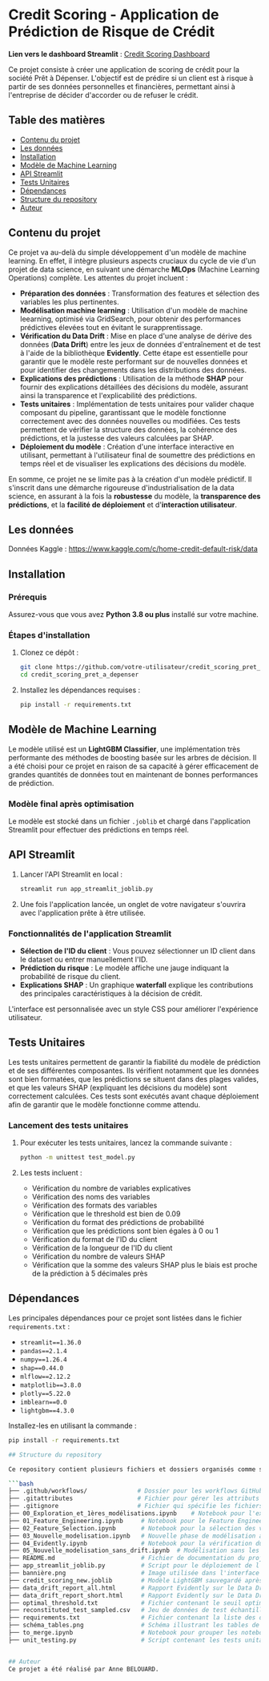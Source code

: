 # Credit Scoring - Application de Prédiction de Risque de Crédit

**Lien vers le dashboard Streamlit** : [Credit Scoring Dashboard](https://dabele44-credit-scoring-pret-a-depe-app-streamlit-joblib-yq1wpc.streamlit.app/)

Ce projet consiste à créer une application de scoring de crédit pour la société Prêt à Dépenser. L'objectif est de prédire si un client est à risque à partir de ses données personnelles et financières, permettant ainsi à l'entreprise de décider d'accorder ou de refuser le crédit. 

## Table des matières

- [Contenu du projet](#contenu-du-projet)
- [Les données](#les-donnees)
- [Installation](#installation)
- [Modèle de Machine Learning](#modèle-de-machine-learning)
- [API Streamlit](#api-streamlit)
- [Tests Unitaires](#tests-unitaires)
- [Dépendances](#dépendances)
- [Structure du repository](#structure-du-repository)
- [Auteur](#auteur)

## Contenu du projet

Ce projet va au-delà du simple développement d'un modèle de machine learning. En effet, il intègre plusieurs aspects cruciaux du cycle de vie d'un projet de data science, en suivant une démarche **MLOps** (Machine Learning Operations) complète. Les attentes du projet incluent :

- **Préparation des données** : Transformation des features et sélection des variables les plus pertinentes.
- **Modélisation machine learning** : Utilisation d'un modèle de machine leearning, optimisé via GridSearch, pour obtenir des performances prédictives élevées tout en évitant le surapprentissage.
- **Vérification du Data Drift** : Mise en place d'une analyse de dérive des données (**Data Drift**) entre les jeux de données d'entraînement et de test à l'aide de la bibliothèque **Evidently**. Cette étape est essentielle pour garantir que le modèle reste performant sur de nouvelles données et pour identifier des changements dans les distributions des données.
- **Explications des prédictions** : Utilisation de la méthode **SHAP** pour fournir des explications détaillées des décisions du modèle, assurant ainsi la transparence et l'explicabilité des prédictions.
- **Tests unitaires** : Implémentation de tests unitaires pour valider chaque composant du pipeline, garantissant que le modèle fonctionne correctement avec des données nouvelles ou modifiées. Ces tests permettent de vérifier la structure des données, la cohérence des prédictions, et la justesse des valeurs calculées par SHAP.
- **Déploiement du modèle** : Création d'une interface interactive en utilisant, permettant à l'utilisateur final de soumettre des prédictions en temps réel et de visualiser les explications des décisions du modèle.

En somme, ce projet ne se limite pas à la création d'un modèle prédictif. Il s'inscrit dans une démarche rigoureuse d'industrialisation de la data science, en assurant à la fois la **robustesse** du modèle, la **transparence des prédictions**, et la **facilité de déploiement** et d'**interaction utilisateur**.

## Les données

Données Kaggle : https://www.kaggle.com/c/home-credit-default-risk/data

## Installation

### Prérequis

Assurez-vous que vous avez **Python 3.8 ou plus** installé sur votre machine.

### Étapes d'installation

1. Clonez ce dépôt :
    ```bash
    git clone https://github.com/votre-utilisateur/credit_scoring_pret_a_depenser.git
    cd credit_scoring_pret_a_depenser
    ```

2. Installez les dépendances requises :
    ```bash
    pip install -r requirements.txt
    ```
    
## Modèle de Machine Learning

Le modèle utilisé est un **LightGBM Classifier**, une implémentation très performante des méthodes de boosting basée sur les arbres de décision. Il a été choisi pour ce projet en raison de sa capacité à gérer efficacement de grandes quantités de données tout en maintenant de bonnes performances de prédiction. 

### Modèle final après optimisation

Le modèle est stocké dans un fichier `.joblib` et chargé dans l'application Streamlit pour effectuer des prédictions en temps réel.

## API Streamlit

1. Lancer l'API Streamlit en local :
    ```bash
    streamlit run app_streamlit_joblib.py
    ```

2. Une fois l'application lancée, un onglet de votre navigateur s'ouvrira avec l'application prête à être utilisée. 
   
### Fonctionnalités de l'application Streamlit

- **Sélection de l'ID du client** : Vous pouvez sélectionner un ID client dans le dataset ou entrer manuellement l'ID.
- **Prédiction du risque** : Le modèle affiche une jauge indiquant la probabilité de risque du client.
- **Explications SHAP** : Un graphique **waterfall** explique les contributions des principales caractéristiques à la décision de crédit.

L'interface est personnalisée avec un style CSS pour améliorer l'expérience utilisateur.


## Tests Unitaires

Les tests unitaires permettent de garantir la fiabilité du modèle de prédiction et de ses différentes composantes. Ils vérifient notamment que les données sont bien formatées, que les prédictions se situent dans des plages valides, et que les valeurs SHAP (expliquant les décisions du modèle) sont correctement calculées. Ces tests sont exécutés avant chaque déploiement afin de garantir que le modèle fonctionne comme attendu.

### Lancement des tests unitaires

1. Pour exécuter les tests unitaires, lancez la commande suivante :
    ```bash
    python -m unittest test_model.py
    ```

2. Les tests incluent :
    - Vérification du nombre de variables explicatives
    - Vérification des noms des variables
    - Vérification des formats des variables
    - Vérification que le threshold est bien de 0.09
    - Vérification du format des prédictions de probabilité
    - Vérification que les prédictions sont bien égales à 0 ou 1
    - Vérification du format de l'ID du client
    - Vérification de la longueur de l'ID du client
    - Vérification du nombre de valeurs SHAP
    - Vérification que la somme des valeurs SHAP plus le biais est proche de la prédiction à 5 décimales près


## Dépendances

Les principales dépendances pour ce projet sont listées dans le fichier `requirements.txt` :

- `streamlit==1.36.0`
- `pandas==2.1.4`
- `numpy==1.26.4`
- `shap==0.44.0`
- `mlflow==2.12.2`
- `matplotlib==3.8.0`
- `plotly==5.22.0`
- `imblearn==0.0`
- `lightgbm==4.3.0`

Installez-les en utilisant la commande :
```bash
pip install -r requirements.txt

## Structure du repository

Ce repository contient plusieurs fichiers et dossiers organisés comme suit :

```bash
├── .github/workflows/              # Dossier pour les workflows GitHub Actions (CI/CD)
├── .gitattributes                  # Fichier pour gérer les attributs spécifiques à Git (fin de ligne, etc.)
├── .gitignore                      # Fichier qui spécifie les fichiers à ignorer par Git
├── 00_Exploration_et_1ères_modélisations.ipynb    # Notebook pour l'exploration des données et les premières modélisations
├── 01_Feature_Engineering.ipynb     # Notebook pour le Feature Engineering (création et transformation des variables)
├── 02_Feature_Selection.ipynb       # Notebook pour la sélection des variables pertinentes
├── 03_Nouvelle_modelisation.ipynb   # Nouvelle phase de modélisation avec optimisation
├── 04_Evidently.ipynb               # Notebook pour la vérification du Data Drift avec la librairie Evidently
├── 05_Nouvelle_modelisation_sans_drift.ipynb  # Modélisation sans les variables ayant montré du Data Drift
├── README.md                        # Fichier de documentation du projet (ce fichier)
├── app_streamlit_joblib.py          # Script pour le déploiement de l'application avec Streamlit
├── bannière.png                     # Image utilisée dans l'interface utilisateur Streamlit
├── credit_scoring_new.joblib        # Modèle LightGBM sauvegardé après optimisation
├── data_drift_report_all.html       # Rapport Evidently sur le Data Drift (pour l'ensemble des variables)
├── data_drift_report_short.html     # Rapport Evidently sur le Data Drift (pour un sous-ensemble des variables)
├── optimal_threshold.txt            # Fichier contenant le seuil optimal de décision (threshold) utilisé par le modèle
├── reconstituted_test_sampled.csv   # Jeu de données de test échantillonné utilisé pour les tests de prédiction
├── requirements.txt                 # Fichier contenant la liste des dépendances du projet
├── schéma_tables.png                # Schéma illustrant les tables de données (si applicable)
├── to_merge.ipynb                   # Notebook pour grouper les notebooks en un seul notebook (il est demandé un livrable en un seul notebook)
├── unit_testing.py                  # Script contenant les tests unitaires pour valider le modèle


## Auteur
Ce projet a été réalisé par Anne BELOUARD. 

